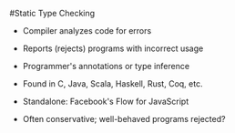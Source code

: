 #Static Type Checking

- Compiler analyzes code for errors

- Reports (rejects) programs with incorrect usage

- Programmer's annotations or type inference

- Found in C, Java, Scala, Haskell, Rust, Coq, etc.

- Standalone: Facebook's Flow for JavaScript

- Often conservative; well-behaved programs rejected?